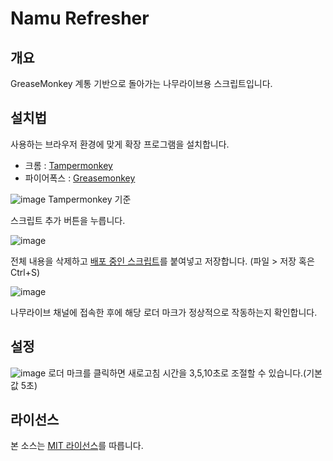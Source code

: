 # Namu Refresher

개요
----
GreaseMonkey 계통 기반으로 돌아가는 나무라이브용 스크립트입니다.

설치법
------
사용하는 브라우저 환경에 맞게 확장 프로그램을 설치합니다.
* 크롬 : [Tampermonkey](https://chrome.google.com/webstore/detail/tampermonkey/dhdgffkkebhmkfjojejmpbldmpobfkfo?hl=ko)
* 파이어폭스 : [Greasemonkey](https://addons.mozilla.org/ko/firefox/addon/greasemonkey/)

![image](https://user-images.githubusercontent.com/1362809/88549390-351e4900-d05b-11ea-939f-73bb88d7fdb6.png)
Tampermonkey 기준

스크립트 추가 버튼을 누릅니다.

![image](https://user-images.githubusercontent.com/1362809/88549620-7dd60200-d05b-11ea-9824-656f7cdd8323.png)

전체 내용을 삭제하고 [배포 중인 스크립트](script.js)를 붙여넣고 저장합니다. (파일 > 저장 혹은 Ctrl+S)

![image](https://user-images.githubusercontent.com/1362809/88549877-cbeb0580-d05b-11ea-9142-9ad4726998dd.png)

나무라이브 채널에 접속한 후에 해당 로더 마크가 정상적으로 작동하는지 확인합니다.

설정
----
![image](https://user-images.githubusercontent.com/1362809/88550000-f472ff80-d05b-11ea-8647-4c186628eee9.png)
로더 마크를 클릭하면 새로고침 시간을 3,5,10초로 조절할 수 있습니다.(기본값 5초)

라이선스
--------
본 소스는 [MIT 라이선스](LICENSE)를 따릅니다.